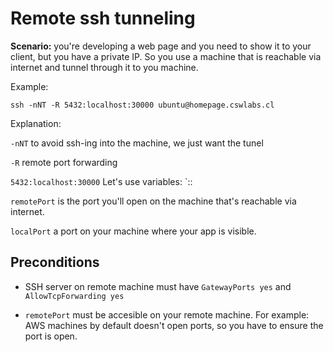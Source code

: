 # Remote ssh tunneling

**Scenario:** you're developing a web page and you need to show it to your
client, but you have a private IP. So you use a machine that is reachable
via internet and tunnel through it to you machine.

Example:

```
ssh -nNT -R 5432:localhost:30000 ubuntu@homepage.cswlabs.cl
```

Explanation:

`-nNT`
to avoid ssh-ing into the machine, we just want the tunel

`-R`
remote port forwarding

`5432:localhost:30000`
Let's use variables:
`<remotePort>:<yourMachine aka localhost>:<localPort>

`remotePort` is the port you'll open on the machine that's reachable via
internet.

`localPort` a port on your machine where your app is visible.

## Preconditions

- SSH server on remote machine must have `GatewayPorts yes` and
  `AllowTcpForwarding yes`

- `remotePort` must be accesible on your remote machine. For example: AWS
  machines by default doesn't open ports, so you have to ensure the port is
  open.
